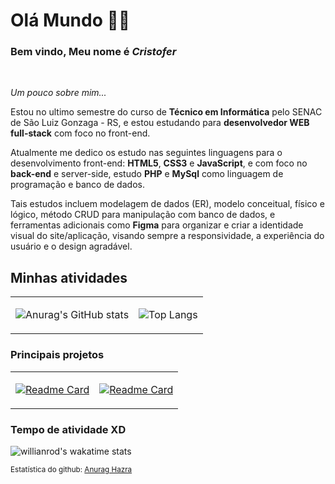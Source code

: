 <link rel="stylesheet" href="https://cdn.jsdelivr.net/gh/devicons/devicon@v2.15.1/devicon.min.css">

# **Olá Mundo** 🖖🏻

### Bem vindo, Meu nome é **_Cristofer_** 

<br>

<i>Um pouco sobre mim...</i>

Estou no ultimo semestre do curso de **Técnico em Informática** pelo SENAC de São Luiz Gonzaga - RS, e estou estudando para **desenvolvedor WEB full-stack** com foco no front-end.


Atualmente me dedico os estudo nas seguintes linguagens para o desenvolvimento front-end: **HTML5**, **CSS3** e **JavaScript**, e com foco no **back-end** e server-side, estudo **PHP** e **MySql** como linguagem de programação e banco de dados. 

Tais estudos incluem modelagem de dados (ER), modelo conceitual, físico e lógico, método CRUD para manipulação com banco de dados, e ferramentas adicionais como **Figma** para organizar e criar a identidade visual do site/aplicação, visando sempre a responsividade, a experiência do usuário e o design agradável.

## **Minhas atividades**

<table width="100%">
  <tbody>
  <tr>
  <td>
  
  ![Anurag's GitHub stats](https://github-readme-stats.vercel.app/api?username=Cristofer-Vargas&count_private=true&include_all_commits=false&line_height=30&custom_title=Estatística%20de%20Cristofer%20Vargas&locale=pt-br&show_icons=true&theme=slateorange )

  </td>
  <td>

  ![Top Langs](https://github-readme-stats.vercel.app/api/top-langs/?username=Cristofer-Vargas&locale=pt-br&langs_count=10&layout=compact&theme=slateorange&hide=hack)

  </td>
  </tr>
  </tbody>
</table>

### **Principais projetos**

<table width="100%">
  <tbody>
  <tr>
  <td>
  
  [![Readme Card](https://github-readme-stats.vercel.app/api/pin/?username=Cristofer-Vargas&repo=The-Wired-Coffe&theme=slateorange)](https://github.com/Cristofer-Vargas/The-Wired-Coffe)

  </td>
  <td>

  [![Readme Card](https://github-readme-stats.vercel.app/api/pin/?username=Cristofer-Vargas&repo=delivery-slg.com.br&theme=slateorange)](https://github.com/Cristofer-Vargas/delivery-slg.com.br)

  </td>
  </tr>
  </tbody>
</table>

### **Tempo de atividade** XD

![willianrod's wakatime stats](https://github-readme-stats.vercel.app/api/wakatime?username=Cristofer_Vargas&theme=slateorange)

<small>Estatística do github: <a title="GitHub Readme Stats" href="https://github.com/anuraghazra/github-readme-stats">Anurag Hazra</a></small>